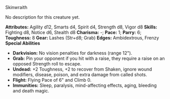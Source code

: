 Skinwraith

No description for this creature yet.

**Attributes:** Agility d12, Smarts d4, Spirit d4, Strength d8, Vigor
d8
**Skills:** Fighting d8, Notice d6, Stealth d8
**Charisma:** -; **Pace:** 1; **Parry:** 6; **Toughness:** 8
**Gear:** Lashes (Str+d8; Grab)
**Edges:** Ambidextrous, Frenzy
**Special Abilities**
- **Darkvision:** No vision penalties for darkness (range 12").
- **Grab:** Pin your opponent if you hit with a raise, they require a
raise on an opposed Strength roll to escape.
- **Undead:** +2 Toughness, +2 to recover from Shaken, ignore wound
modifiers, disease, poison, and extra damage from called shots.
- **Flight:** Flying Pace of 6" and Climb 0.
- **Immunities:** Sleep, paralysis, mind-affecting effects, aging,
bleeding and death magic.

